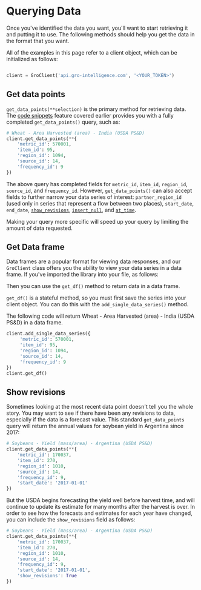 # Querying Data

Once you've identified the data you want, you'll want to start retrieving it and putting it to use. The following methods should help you get the data in the format that you want.

All of the examples in this page refer to a client object, which can
be initialized as follows:

```py from api.client.gro_client import GroClient

client = GroClient('api.gro-intelligence.com', '<YOUR_TOKEN>')
```


## Get data points

`get_data_points(**selection)` is the primary method for retrieving data. The [code snippets](./searching-data#code-snippets) feature covered earlier provides you with a fully completed `get_data_points()` query, such as:

```py
# Wheat - Area Harvested (area) - India (USDA PS&D)
client.get_data_points(**{
    'metric_id': 570001,
    'item_id': 95,
    'region_id': 1094,
    'source_id': 14,
    'frequency_id': 9
})
```

The above query has completed fields for `metric_id`, `item_id`, `region_id`, `source_id`, and `frequency_id`. However, `get_data_points()` can also accept fields to further narrow your data series of interest: `partner_region_id` (used only in series that represent a flow between two places), `start_date`, `end_date`, [`show_revisions`](#show-revisions), [`insert_null`](https://developers.gro-intelligence.com/development/api.html#api.client.gro_client.GroClient.get_data_points), and [`at_time`](https://developers.gro-intelligence.com/development/api.html#api.client.gro_client.GroClient.get_data_points).

Making your query more specific will speed up your query by limiting the amount of data requested.

## Get Data frame

Data frames are a popular format for viewing data responses, and our `GroClient` class offers you the ability to view your data series in a data frame. If you've imported the library into your file, as follows:

Then you can use the `get_df()` method to return data in a data frame.

`get_df()` is a stateful method, so you must first save the series into your client object. You can do this with the `add_single_data_series()` method.

The following code will return Wheat - Area Harvested (area) - India (USDA PS&D) in a data frame.

```py
client.add_single_data_series({
     'metric_id': 570001,
     'item_id': 95,
     'region_id': 1094,
     'source_id': 14,
     'frequency_id': 9
})
client.get_df()
```

## Show revisions

Sometimes looking at the most recent data point doesn't tell you the whole story. You may want to see if there have been any revisions to data, especially if the data is a forecast value. This standard `get_data_points` query will return the annual values for soybean yield in Argentina since 2017:

```py
# Soybeans - Yield (mass/area) - Argentina (USDA PS&D)
client.get_data_points(**{
    'metric_id': 170037,
    'item_id': 270,
    'region_id': 1010,
    'source_id': 14,
    'frequency_id': 9,
    'start_date': '2017-01-01'
})
```

But the USDA begins forecasting the yield well before harvest time, and will continue to update its estimate for many months after the harvest is over. In order to see how the forecasts and estimates for each year have changed, you can include the `show_revisions` field as follows:

```py
# Soybeans - Yield (mass/area) - Argentina (USDA PS&D)
client.get_data_points(**{
    'metric_id': 170037,
    'item_id': 270,
    'region_id': 1010,
    'source_id': 14,
    'frequency_id': 9,
    'start_date': '2017-01-01',
    'show_revisions': True
})
```
